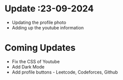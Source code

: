 # Update :23-09-2024
- Updating the profile photo
- Adding up the youtube information

# Coming Updates 
- Fix the CSS of Youtube
- Add Dark Mode
- Add profile buttons - Leetcode, Codeforces, Github
